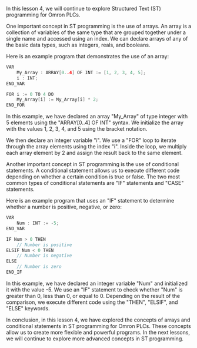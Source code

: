 
In this lesson 4, we will continue to explore Structured Text (ST) programming for Omron PLCs.

One important concept in ST programming is the use of arrays. An array is a collection of variables of the same type that are grouped together under a single name and accessed using an index. We can declare arrays of any of the basic data types, such as integers, reals, and booleans.

Here is an example program that demonstrates the use of an array:
```c
VAR
    My_Array : ARRAY[0..4] OF INT := [1, 2, 3, 4, 5];
    i : INT;
END_VAR

FOR i := 0 TO 4 DO
    My_Array[i] := My_Array[i] * 2;
END_FOR
```
In this example, we have declared an array "My_Array" of type integer with 5 elements using the "ARRAY[0..4] OF INT" syntax. We initialize the array with the values 1, 2, 3, 4, and 5 using the bracket notation.

We then declare an integer variable "i". We use a "FOR" loop to iterate through the array elements using the index "i". Inside the loop, we multiply each array element by 2 and assign the result back to the same element.

Another important concept in ST programming is the use of conditional statements. A conditional statement allows us to execute different code depending on whether a certain condition is true or false. The two most common types of conditional statements are "IF" statements and "CASE" statements.

Here is an example program that uses an "IF" statement to determine whether a number is positive, negative, or zero:
```c
VAR
    Num : INT := -5;
END_VAR

IF Num > 0 THEN
    // Number is positive
ELSIF Num < 0 THEN
    // Number is negative
ELSE
    // Number is zero
END_IF
```
In this example, we have declared an integer variable "Num" and initialized it with the value -5. We use an "IF" statement to check whether "Num" is greater than 0, less than 0, or equal to 0. Depending on the result of the comparison, we execute different code using the "THEN", "ELSIF", and "ELSE" keywords.

In conclusion, in this lesson 4, we have explored the concepts of arrays and conditional statements in ST programming for Omron PLCs. These concepts allow us to create more flexible and powerful programs. In the next lessons, we will continue to explore more advanced concepts in ST programming.
